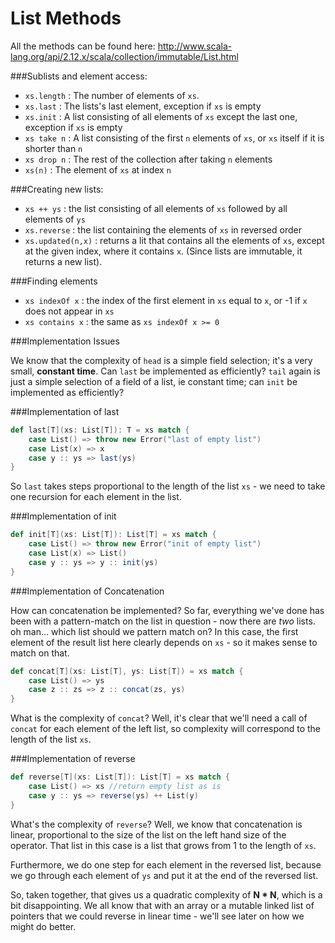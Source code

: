 # List Methods

All the methods can be found here: 
http://www.scala-lang.org/api/2.12.x/scala/collection/immutable/List.html

###Sublists and element access:

* `xs.length` : The number of elements of `xs`.
* `xs.last`   : The lists's last element, exception if `xs` is empty
* `xs.init`   : A list consisting of all elements of `xs` except the last one, exception if `xs` is empty
* `xs take n` : A list consisting of the first `n` elements of `xs`, or `xs` itself if it is shorter than `n`
* `xs drop n` : The rest of the collection after taking `n` elements
* `xs(n)`		: The element of `xs` at index `n`

###Creating new lists:

* `xs ++ ys`        : the list consisting of all elements of `xs` followed by all elements of `ys`
* `xs.reverse`      : the list containing the elements of `xs` in reversed order
* `xs.updated(n,x)` : returns a lit that contains all the elements of `xs`, except at the given index, where it contains `x`. (Since lists are immutable, it returns a new list).

###Finding elements

* `xs indexOf x`  : the index of the first element in `xs` equal to `x`, or -1 if `x` does not appear in `xs`
* `xs contains x` : the same as `xs indexOf x >= 0`

###Implementation Issues

We know that the complexity of `head` is a simple field selection; it's a very small, **constant time**. Can `last` be implemented as efficiently? `tail` again is just a simple selection of a field of a list, ie constant time; can `init` be implemented as efficiently?

###Implementation of last

```scala
def last[T](xs: List[T]): T = xs match {
    case List() => throw new Error("last of empty list")
    case List(x) => x
    case y :: ys => last(ys)
}
```

So `last` takes steps proportional to the length of the list `xs` - we need to take one recursion for each element in the list.

###Implementation of init

```scala
def init[T](xs: List[T]): List[T] = xs match {
    case List() => throw new Error("init of empty list")
    case List(x) => List()
    case y :: ys => y :: init(ys)
}
```

###Implementation of Concatenation

How can concatenation be implemented? So far, everything we've done has been with a pattern-match on the list in question - now there are *two* lists. oh man... which list should we pattern match on? In this case, the first element of the result list here clearly depends on `xs` - so it makes sense to match on that.

```scala
def concat[T](xs: List[T], ys: List[T]) = xs match {
    case List() => ys
    case z :: zs => z :: concat(zs, ys)
}
```

What is the complexity of `concat`? Well, it's clear that we'll need a call of `concat` for each element of the left list, so complexity will correspond to the length of the list `xs`.

###Implementation of reverse

```scala
def reverse[T](xs: List[T]): List[T] = xs match {
    case List() => xs //return empty list as is
    case y :: ys => reverse(ys) ++ List(y)
}
```

What's the complexity of `reverse`? Well, we know that concatenation is linear, proportional to the size of the list on the left hand size of the operator. That list in this case is a list that grows from 1 to the length of `xs`.

Furthermore, we do one step for each element in the reversed list, because we go through each element of `ys` and put it at the end of the reversed list.

So, taken together, that gives us a quadratic complexity of **N * N**, which is a bit disappointing. We all know that with an array or a mutable linked list of pointers that we could reverse in linear time - we'll see later on how we might do better.
